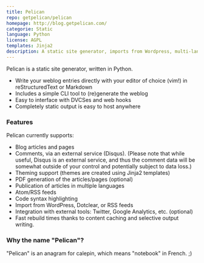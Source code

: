 ```yaml
---
title: Pelican
repo: getpelican/pelican
homepage: http://blog.getpelican.com/
categorie: Static
language: Python
license: AGPL
templates: Jinja2
description: A static site generator, imports from Wordpress, multi-lang publishing.
---
```


Pelican is a static site generator, written in Python.

* Write your weblog entries directly with your editor of choice (vim!) in reStructuredText or Markdown
* Includes a simple CLI tool to (re)generate the weblog
* Easy to interface with DVCSes and web hooks
* Completely static output is easy to host anywhere

### Features

Pelican currently supports:

* Blog articles and pages
* Comments, via an external service (Disqus). (Please note that while useful, Disqus is an external service, and thus the comment data will be somewhat outside of your control and potentially subject to data loss.)
* Theming support (themes are created using Jinja2 templates)
* PDF generation of the articles/pages (optional)
* Publication of articles in multiple languages
* Atom/RSS feeds
* Code syntax highlighting
* Import from WordPress, Dotclear, or RSS feeds
* Integration with external tools: Twitter, Google Analytics, etc. (optional)
* Fast rebuild times thanks to content caching and selective output writing.

### Why the name "Pelican"?

"Pelican" is an anagram for calepin, which means "notebook" in French. ;)
